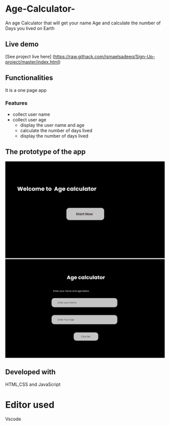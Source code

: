# Age-Calculator-
An age Calculator that will get your name Age and calculate the number of Days you lived on Earth
## Live demo
[See project live here] (https://raw.githack.com/ismaelsadeeq/Sign-Up-project/master/index.html)

## Functionalities
It is a one page app

### Features

* collect user name
* collect user age
  * display the user name and age
  * calculate the number of days lived
  * display the number of days lived

## The prototype of the app
![the_picture_preview_of_myage_calculator.](cal.png "This is the age calculator prototype.")
![the_picture_preview_of_myage_calculator.](cal2.png "This is the age calculator prototype.")


## Developed with
HTML,CSS and JavaScript
# Editor used
Vscode

